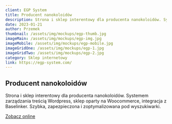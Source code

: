 ```yaml
---
client: EGP System
title: Producent nanokoloidów
description: Strona i sklep interentowy dla producenta nanokoloidów. Systemem zarządzania treścią Wordpress, sklep oparty na Woocommerce, integracja z Baselinker.
date: 2023-01-21
author: Przemek
thumbnail: /assets/img/mockups/egp-thumb.jpg
imageMain: /assets/img/mockups/egp-img.jpg
imageMobile: /assets/img/mockups/egp-mobile.jpg
imageGridOne: /assets/img/mockups/egp-1.jpg
imageGridTwo: /assets/img/mockups/egp-2.jpg
category: Sklep internetowy
link: https://egp-system.com/
---
```


## Producent nanokoloidów

Strona i sklep interentowy dla producenta nanokoloidów. Systemem zarządzania treścią Wordpress, sklep oparty na Woocommerce, integracja z Baselinker. Szybka, zapezpieczona i zoptymalizowana pod wyszukiwarki.

<a href="https://egp-system.com/" title="Zobacz online" target="_blank" class="button" rel="nofollow">Zobacz online</a>